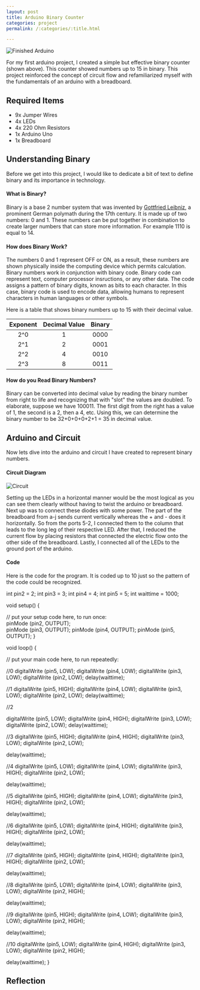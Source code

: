 ```yaml
---
layout: post
title: Arduino Binary Counter
categories: project
permalink: /:categories/:title.html

---
```


![Finished Arduino](/ritish_blog/images/binaryarduino.jpg)

For my first arduino project, I created a simple but effective binary counter (shown above). This counter showed numbers up to 15 in binary. This project reinforced the concept of circuit flow and refamiliarized myself with the fundamentals of an arduino with a breadboard.

## Required Items

- 9x Jumper Wires
- 4x LEDs
- 4x 220 Ohm Resistors
- 1x Arduino Uno
- 1x Breadboard

## Understanding Binary 
Before we get into this project, I would like to dedicate a bit of text to define binary and its importance in technology. 

#### What is Binary?

Binary is a base 2 number system that was invented by [Gottfried Leibniz](https://en.wikipedia.org/wiki/Gottfried_Wilhelm_Leibniz), a prominent German polymath during the 17th century. It is made up of two numbers: 0 and 1. These numbers can
be put together in combination to create larger numbers that can store more information. For example 1110 is equal to 14.

#### How does Binary Work?
The numbers 0 and 1 represent OFF or ON, as a result, these numbers are shown physically inside the computing device which permits calculation. Binary numbers work in conjunction with
binary code. Binary code can represent text, computer processor insructions, or any other data. The code assigns a pattern of binary digits, known as bits to each character. In this case,
binary code is used to encode data, allowing humans to represent characters in human languages or other symbols. 

Here is a table that shows binary numbers up to 15 with their decimal value. 

| Exponent	  |Decimal Value| Binary      |
|    :----:   |    :----:   |    :----:   |
| 2^0	      | 1       	| 0000		  |
| 2^1         | 2           | 0001        |
| 2^2	  	  | 4		    | 0010        |
| 2^3		  | 8			| 0011        |

#### How do you Read Binary Numbers?

Binary can be converted into decimal value by reading the binary number from right to life and recognizing that with "slot"
the values are doubled. To elaborate, suppose we have 100011. The first digit from the right has a value of 1, the second is
a 2, then a 4, etc. Using this, we can determine the binary number to be 32+0+0+0+2+1 = 35 in decimal value.

## Arduino and Circuit

Now lets dive into the arduino and circuit I have created to represent binary numbers. 

#### Circuit Diagram

![Circuit](/ritish_blog/images/circuitbinary.jpg)

Setting up the LEDs in a horizontal manner would be the most logical as you can see them clearly without having to twist
the arduino or breadboard. Next up was to connect these diodes with some power. The part of the breadboard from a-j
sends current vertically whereas the + and - does it horizontally. So from the ports 5-2, I connected them to the column
that leads to the long leg of their respective LED. After that, I reduced the current flow by placing resistors 
that connected the electric flow onto the other side of the breadboard. Lastly, I connected all of the LEDs to the 
ground port of the arduino.

#### Code

Here is the code for the program. It is coded up to 10 just so the pattern of the code could be recognized.

int pin2 = 2;
int pin3 = 3;
int pin4 = 4;
int pin5 = 5;
int waittime = 1000;

void setup() {

  // put your setup code here, to run once:  
  pinMode (pin2, OUTPUT);  
  pinMode (pin3, OUTPUT);
  pinMode (pin4, OUTPUT);
  pinMode (pin5, OUTPUT);
}

void loop() {
  
  // put your main code here, to run repeatedly:
  
  //0
  digitalWrite (pin5, LOW);
  digitalWrite (pin4, LOW);
  digitalWrite (pin3, LOW);
  digitalWrite (pin2, LOW);
  delay(waittime);

  //1
  digitalWrite (pin5, HIGH);
  digitalWrite (pin4, LOW);
  digitalWrite (pin3, LOW);
  digitalWrite (pin2, LOW);
  delay(waittime);

  //2
  
  digitalWrite (pin5, LOW);
  digitalWrite (pin4, HIGH);
  digitalWrite (pin3, LOW);
  digitalWrite (pin2, LOW);
  delay(waittime);

  //3 
  digitalWrite (pin5, HIGH);
  digitalWrite (pin4, HIGH);
  digitalWrite (pin3, LOW);
  digitalWrite (pin2, LOW);

 
  delay(waittime);

  //4
  digitalWrite (pin5, LOW);
  digitalWrite (pin4, LOW);
  digitalWrite (pin3, HIGH);
  digitalWrite (pin2, LOW);

  delay(waittime);

  //5
  digitalWrite (pin5, HIGH);
  digitalWrite (pin4, LOW);
  digitalWrite (pin3, HIGH);
  digitalWrite (pin2, LOW);

  delay(waittime);

  //6
  digitalWrite (pin5, LOW);
  digitalWrite (pin4, HIGH);
  digitalWrite (pin3, HIGH);
  digitalWrite (pin2, LOW);

  delay(waittime);

  //7
  digitalWrite (pin5, HIGH);
  digitalWrite (pin4, HIGH);
  digitalWrite (pin3, HIGH);
  digitalWrite (pin2, LOW);

  delay(waittime);

  //8
  digitalWrite (pin5, LOW);
  digitalWrite (pin4, LOW);
  digitalWrite (pin3, LOW);
  digitalWrite (pin2, HIGH);

  delay(waittime);

  //9
  digitalWrite (pin5, HIGH);
  digitalWrite (pin4, LOW);
  digitalWrite (pin3, LOW);
  digitalWrite (pin2, HIGH);

  delay(waittime);

  //10
  digitalWrite (pin5, LOW);
  digitalWrite (pin4, HIGH);
  digitalWrite (pin3, LOW);
  digitalWrite (pin2, HIGH);

  delay(waittime);
}


## Reflection







